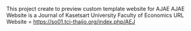 This project create to preview custom template website for AJAE
AJAE Website is a Journal of Kasetsart University Faculty of Economics
URL Website = https://so01.tci-thaijo.org/index.php/AEJ
